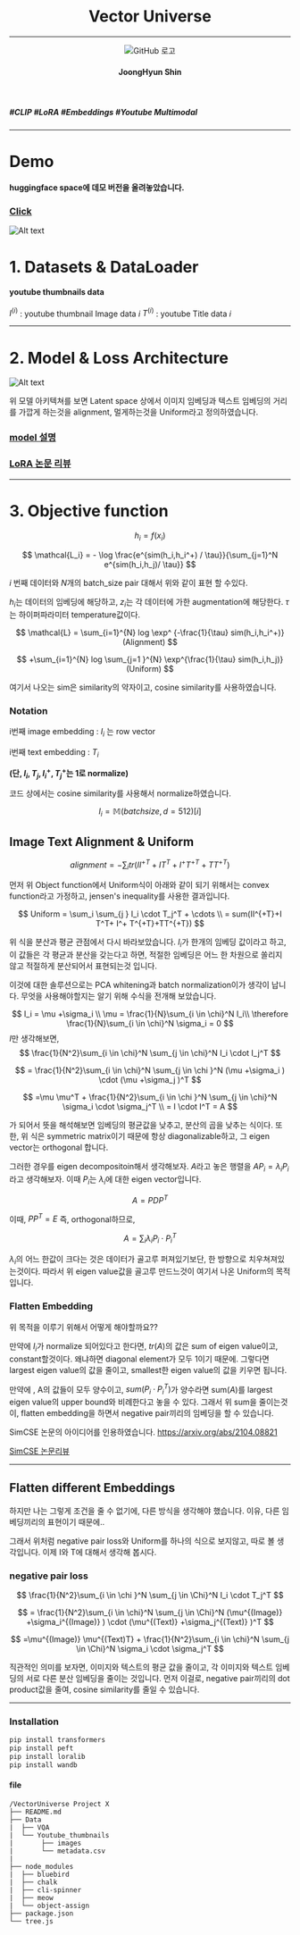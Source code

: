 # <center> Vector Universe </center>
---

<center>

![GitHub 로고](README_image/0u0.png)

</center>

#### <center> JoongHyun Shin </center>

<br>

##### <right>#CLIP #LoRA #Embeddings #Youtube Multimodal </right>

---


# Demo


**huggingface space에 데모 버전을 올려놓았습니다.**

### [Click](https://huggingface.co/Soran/youtube_CLIP_LoRA_SimCSE)

![Alt text](beatles.png)



# 1. Datasets & DataLoader

<!-- ![Alt text](image-2.png) -->

#### youtube thumbnails data

$I^{(i)}$ : youtube thumbnail Image data $i$
$T^{(i)}$ : youtube Title data $i$

<!-- #### Example 

$I^{(i)}$ : ![Alt text](image-1.png)

$T^{(i)}$ : **Cutest Cats Compilation 2017 | Best Cute Cat Videos Ever** -->


---
# 2. Model & Loss Architecture

<!-- 
![](https://huggingface.co/datasets/huggingface/documentation-images/resolve/main/peft/lora_diagram.png) -->

<!-- ![Alt text](image-5.png) -->
![Alt text](image-7.png)

위 모델 아키텍쳐를 보면 Latent space 상에서 이미지 임베딩과 텍스트 임베딩의 거리를 가깝게 하는것을 alignment, 멀게하는것을 Uniform라고 정의하였습니다.

### [model 설명](https://velog.io/@blackeyes0u0/youtube-CLIP-LoRA-SimCSE-%EA%B2%B0%EA%B3%BC)

### [LoRA 논문 리뷰](https://velog.io/@blackeyes0u0/%EB%85%BC%EB%AC%B8%EB%A6%AC%EB%B7%B0-LoRA-Low-Rank-Adaptation-of-Large-Language-Models)


---


# 3. Objective function

$$
h_i = f(x_i)
$$


$$ 
\mathcal{L_i} = - \log \frac{e^{sim(h_i,h_i^+) / \tau}}{\sum_{j=1}^N e^{sim(h_i,h_j)/ \tau}}
$$



$i$ 번째 데이터와 $N$개의 batch_size pair 대해서 위와 같이 표현 할 수있다. 

$h_i$는 데이터의 임베딩에 해당하고, $z_i$는 각 데이터에 가한 augmentation에 해당한다. $\tau$는 하이퍼파라미터 temperature값이다.


<!-- ![Alt text](image-3.png) -->

<!-- ![Alt text](image-6.png) -->

$$
\mathcal{L} = \sum_{i=1}^{N} log \exp^ {-\frac{1}{\tau}  sim(h_i,h_i^+)} (Alignment)
$$

$$
+\sum_{i=1}^{N} log \sum_{j=1 }^{N} \exp^{\frac{1}{\tau} sim(h_i,h_j)} (Uniform)
$$


여기서 나오는 sim은 similarity의 약자이고, cosine similarity를 사용하였습니다.

### Notation

i번째 image embedding : $I_i$ 는 row vector

i번째 text embedding : $T_i$

**(단, $I_i,T_j,I_i^+,T_j^+$는 1로 normalize)**

코드 상에서는 cosine similarity를 사용해서 normalize하였습니다.

$$
I_i = \mathbb M(batchsize,d=512)[i]
$$

## Image Text Alignment & Uniform

$$
alignment = -\sum_i tr(II^{+T}+I T^T+ I^+ T^{+T}+TT^{+T})
$$


먼저 위 Object function에서 Uniform식이 아래와 같이 되기 위해서는 convex function라고 가정하고, jensen's inequality를 사용한 결과입니다.

$$
Uniform = \sum_i \sum_{j } I_i \cdot T_j^T + \cdots \\
= sum(II^{+T}+I T^T+ I^+ T^{+T}+TT^{+T})
$$



위 식을 분산과 평균 관점에서 다시 바라보았습니다.
$I_i$가 한개의 임베딩 값이라고 하고, 이 값들은 각 평균과 분산을 갖는다고 하면, 적절한 임베딩은 어느 한 차원으로 쏠리지 않고 적절하게 분산되어서 표현되는것 입니다.

이것에 대한 솔루션으로는 PCA whitening과 batch normalization이가 생각이 납니다. 무엇을 사용해야할지는 알기 위해 수식을 전개해 보았습니다.

$$
I_i = \mu +\sigma_i \\
\mu = \frac{1}{N}\sum_{i \in \chi}^N I_i\\
\therefore \frac{1}{N}\sum_{i \in \chi}^N \sigma_i = 0
$$
$I$만 생각해보면,
$$
\frac{1}{N^2}\sum_{i \in \chi}^N \sum_{j \in \chi}^N I_i \cdot I_j^T 
$$

$$
= \frac{1}{N^2}\sum_{i \in \chi}^N \sum_{j \in \chi }^N (\mu +\sigma_i ) \cdot (\mu +\sigma_j )^T
$$

$$
=\mu \mu^T + \frac{1}{N^2}\sum_{i \in \chi }^N \sum_{j \in \chi}^N \sigma_i \cdot \sigma_j^T \\
=  I \cdot I^T = A
$$

가 되어서 뜻을 해석해보면 임베딩의 평균값을 낮추고, 분산의 곱을 낮추는 식이다. 또한, 위 식은 symmetric matrix이기 때문에 항상 diagonalizable하고, 그 eigen vector는 orthogonal 합니다.

그러한 경우를 eigen decompositoin해서 생각해보자.
$A$라고 놓은 행렬을 $A P_i = \lambda_i P_i$라고 생각해보자. 이때 $P_i$는 $\lambda_i$에 대한 eigen vector입니다.

$$ 
A = P DP^T
$$

이때, $PP^T = E$ 즉, orthogonal하므로, 

$$
A = \sum_i \lambda_i P_i \cdot P_i^T
$$

$\lambda_i$의 어느 한값이 크다는 것은 데이터가 골고루 퍼져있기보단, 한 방향으로 치우쳐져있는것이다. 따라서 위 eigen value값을 골고루 만드느것이 여기서 나온 Uniform의 목적입니다. 

### Flatten Embedding

위 목적을 이루기 위해서 어떻게 해야할까요??

만약에 $I_i$가 normalize 되어있다고 한다면, $tr(A)$의 값은 sum of eigen value이고, constant할것이다. 왜냐하면 diagonal element가 모두 1이기 때문에.
그렇다면 largest eigen value의 값을 줄이고, smallest한 eigen value의 값을 키우면 됩니다. 

만약에 , A의 값들이 모두 양수이고, $sum(P_i \cdot P_i^T)$가 양수라면 sum($A$)를 largest eigen value의 upper bound와 비례한다고 놓을 수 있다. 그래서 위 sum을 줄이는것이, flatten embedding을 하면서 negative pair끼리의 임베딩을 할 수 있습니다. 

SimCSE 논문의 아이디어를 인용하였습니다.
https://arxiv.org/abs/2104.08821

[SimCSE 논문리뷰](https://github.com/Blackeyes0u0/Blackeyes0u0-paper-review/blob/master/papers/Language/simCSE/simcse.md)

---

## Flatten different Embeddings

하지만 나는 그렇게 조건을 줄 수 없기에, 다른 방식을 생각해야 했습니다. 이유, 다른 임베딩끼리의 표현이기 때문에..

그래서 위처럼 negative pair loss와 Uniform를 하나의 식으로 보지않고, 따로 볼 생각입니다.
이제 I와 T에 대해서 생각해 봅시다.

### negative pair loss

$$
\frac{1}{N^2}\sum_{i \in \chi }^N \sum_{j  \in \Chi}^N I_i \cdot T_j^T 
$$

$$
= \frac{1}{N^2}\sum_{i \in \chi}^N \sum_{j  \in \Chi}^N (\mu^{(Image)} +\sigma_i^{(Image)} ) \cdot (\mu^{(Text)} +\sigma_j^{(Text)} )^T
$$

$$
=\mu^{(Image)} \mu^{(Text)T} + \frac{1}{N^2}\sum_{i \in \chi}^N \sum_{j  \in \Chi}^N \sigma_i \cdot \sigma_j^T
$$

직관적인 의미를 보자면, 이미지와 텍스트의 평균 값을 줄이고, 각 이미지와 텍스트 임베딩의 서로 다른 분산 임베딩을 줄이는 것입니다. 먼저 이걸로, negative pair끼리의 dot product값을 줄여, cosine similarity를 줄일 수 있습니다. 


<!-- 
<br>

#### Preprocess & Tokenize
$I_{}^{\prime(i)} = Preprocesser(I^{(i)})$ : CLIP  Preprocess (parameter freeze $\Phi_0$)

$T_{}^{\prime(i)} = Tokenizer(T^{(i)})$ : CLIP Tokenizer (parameter freeze $\Phi_0$)

$Y_{}^{\prime(i)} = Tokenizer(Y^{(i)})$ : CLIP Tokenizer (parameter freeze $\Phi_0$)


<br>

#### Embeddings 
$E_I(I_{}^{\prime(i)};\theta_I)$ : CLIP Image Encoder + LoRA  (learnable params : $\theta_I$)
$E_T(T_{}^{\prime(i)};\theta_T)$ : CLIP Text Encoder + LoRA (learnable params : $\theta_T$)

$E_T(Y_{}^{\prime(i)};\theta_T)$ : CLIP Text Encoder + LoRA (learnable params : $\theta_T$)

#### Concat Image embeddings and Text embeddings

$X^{(i)} = f^{}(E_I(I_{}^{\prime(i)}),E_T(T_{}^{\prime(i)});\Psi)$

$f(\cdot)$ : Image + Text concat models (learnable params : $\Psi$)

<br>

#### Kernel method 

$\psi(X^{(i)})^T \cdot \phi(E_T(Y_{}^{\prime(i)}))$

<br>
miminize KL-divergence
-->







---

### Installation 

```bash
pip install transformers
pip install peft
pip install loralib
pip install wandb
```

#### file

<!-- 🤗 Transformers is tested on Python 3.6+, PyTorch 1.1.0+, TensorFlow 2.0+, and Flax. Follow the installation instructions below for the deep learning library you are using:

PyTorch installation : [pytorch](https://pytorch.org/get-started/locally/)

TensorFlow 2.0 installation instructions : [tensorflow](https://www.tensorflow.org/install/pip)
Flax installation instructions.[Flax](https://flax.readthedocs.io/en/latest/)


```
python -m venv .env
```
Activate the virtual environment. On Linux and MacOs:

```
source .env/bin/activate
```
Activate Virtual environment on Windows
```
.env/Scripts/activate
```
Now you’re ready to install 🤗 Transformers with the following command:
```
pip install transformers
```
For CPU-support only, you can conveniently install 🤗 Transformers and a deep learning library in one line. For example, install 🤗 Transformers and PyTorch with: -->

```
/VectorUniverse Project X
├── README.md
├── Data
|  ├── VQA
|  └── Youtube_thumbnails
|       ├── images
|       └── metadata.csv
|
├── node_modules
|  ├── bluebird
|  ├── chalk
|  ├── cli-spinner
|  ├── meow
|  └── object-assign
├── package.json
└── tree.js
```
